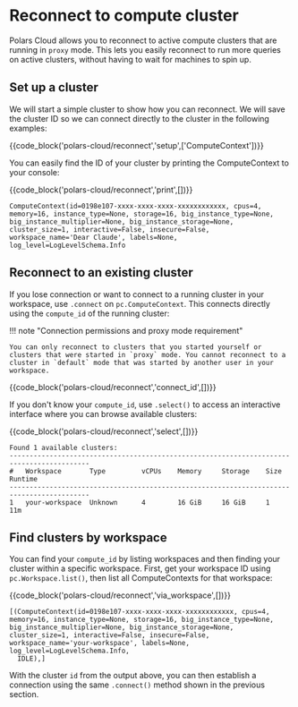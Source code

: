# Reconnect to compute cluster

Polars Cloud allows you to reconnect to active compute clusters that are running in `proxy` mode.
This lets you easily reconnect to run more queries on active clusters, without having to wait for
machines to spin up.

## Set up a cluster

We will start a simple cluster to show how you can reconnect. We will save the cluster ID so we can
connect directly to the cluster in the following examples:

{{code_block('polars-cloud/reconnect','setup',['ComputeContext'])}}

You can easily find the ID of your cluster by printing the ComputeContext to your console:

{{code_block('polars-cloud/reconnect','print',[])}}

```text
ComputeContext(id=0198e107-xxxx-xxxx-xxxx-xxxxxxxxxxxx, cpus=4, memory=16, instance_type=None, storage=16, big_instance_type=None, big_instance_multiplier=None, big_instance_storage=None, cluster_size=1, interactive=False, insecure=False, workspace_name='Dear Claude', labels=None, log_level=LogLevelSchema.Info
```

## Reconnect to an existing cluster

If you lose connection or want to connect to a running cluster in your workspace, use `.connect` on
`pc.ComputeContext`. This connects directly using the `compute_id` of the running cluster:

!!! note "Connection permissions and proxy mode requirement"

    You can only reconnect to clusters that you started yourself or clusters that were started in `proxy` mode. You cannot reconnect to a cluster in `default` mode that was started by another user in your workspace.

{{code_block('polars-cloud/reconnect','connect_id',[])}}

If you don't know your `compute_id`, use `.select()` to access an interactive interface where you
can browse available clusters:

{{code_block('polars-cloud/reconnect','select',[])}}

```text
Found 1 available clusters:
------------------------------------------------------------------------------------------
#   Workspace       Type         vCPUs    Memory     Storage    Size       Runtime
------------------------------------------------------------------------------------------
1   your-workspace  Unknown      4        16 GiB     16 GiB     1          11m
```

## Find clusters by workspace

You can find your `compute_id` by listing workspaces and then finding your cluster within a specific
workspace. First, get your workspace ID using `pc.Workspace.list()`, then list all ComputeContexts
for that workspace:

{{code_block('polars-cloud/reconnect','via_workspace',[])}}

```text
[(ComputeContext(id=0198e107-xxxx-xxxx-xxxx-xxxxxxxxxxxx, cpus=4, memory=16, instance_type=None, storage=16, big_instance_type=None, big_instance_multiplier=None, big_instance_storage=None, cluster_size=1, interactive=False, insecure=False, workspace_name='your-workspace', labels=None, log_level=LogLevelSchema.Info,
  IDLE),]
```

With the cluster `id` from the output above, you can then establish a connection using the same
`.connect()` method shown in the previous section.
